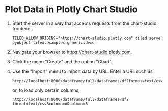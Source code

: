 # Plot Data in Plotly Chart Studio

1. Start the server in a way that accepts requests from the chart-studio frontend.

   ```
   TILED_ALLOW_ORIGINS="https://chart-studio.plotly.com" tiled serve pyobject tiled.examples.generic:demo
   ```

2. Navigate your browser to https://chart-studio.plotly.com.

3. Click the menu "Create" and the option "Chart".

4. Use the "Import" menu to import data by URL. Enter a URL such as

   ```
   http://localhost:8000/dataframe/full/dataframes/df?format=text/csv
   ```

   or, to load only certain columns,

   ```
   http://localhost:8000/dataframe/full/dataframes/df?format=text/csv&column=A&column=B
   ```
